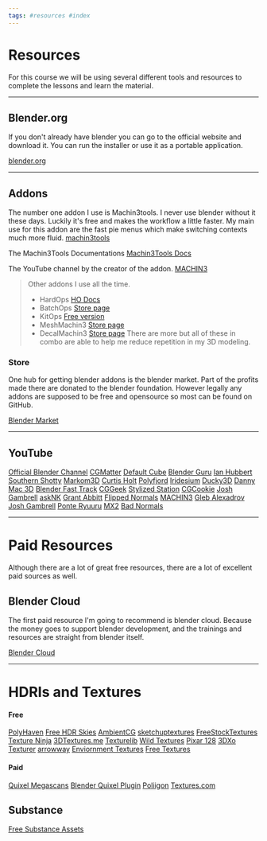 ```yaml
---
tags: #resources #index
---
```


# Resources

For this course we will be using several different tools and resources to complete the lessons and learn the material.

---
## Blender.org
If you don't already have blender you can go to the official website and download it.
You can run the installer or use it as a portable application.


[blender.org](https://www.blender.org/)


---
## Addons

The number one addon I use is Machin3tools. I never use blender without it these days. Luckily it's free and makes the workflow a little faster. My main use for this addon are the fast pie menus which make switching contexts much more fluid.
[machin3tools](https://machin3.gumroad.com/l/MACHIN3tools)

The Machin3Tools Documentations
[Machin3Tools Docs](https://machin3.io/MACHIN3tools/docs/)

The YouTube channel by the creator of the addon.
[MACHIN3](https://www.youtube.com/channel/UC4yaFzFDILd2yAqOWRuLOvA)

>Other addons I use all the time.
> - HardOps [HO Docs](https://hardops-manual.readthedocs.io/en/latest/#:~:text=Hard%20Ops%20is%20a%20Hard,hard%20surface%20and%20boolean%20behavior.)
> - BatchOps [Store page](https://blendermarket.com/products/batchops)
> - KitOps [Free version](https://blendermarket.com/products/kit-ops-free)
> - MeshMachin3 [Store page](https://blendermarket.com/products/meshmachine)
> - DecalMachin3 [Store page](https://blendermarket.com/products/decalmachine)
>There are more but all of these in combo are able to help me reduce repetition in my 3D modeling.


### Store
One hub for getting blender addons is the blender market. Part of the profits made there are donated to the blender foundation. However legally any addons are supposed to be free and opensource so most can be found on GitHub.

[Blender Market](https://blendermarket.com/)


---
## YouTube
[Official Blender Channel](https://www.youtube.com/c/BlenderFoundation)
[CGMatter](https://www.youtube.com/c/CGMatter)
[Default Cube](https://www.youtube.com/c/DefaultCube)
[Blender Guru](https://www.youtube.com/user/AndrewPPrice)
[Ian Hubbert](https://www.youtube.com/user/mrdodobird)
[Southern Shotty](https://www.youtube.com/channel/UCOWrbryuVEPUMSSgayuLURg)
[Markom3D](https://www.youtube.com/channel/UCdlNVsQys37ETeTDqQqiHFQ)
[Curtis Holt](https://www.youtube.com/channel/UCzghqpGuEmk4YdVewxA79GA)
[Polyfjord](https://www.youtube.com/user/lotsalote)
[Iridesium](https://www.youtube.com/channel/UCsVG9hd6Dqdj7lP-YPIgCjg)
[Ducky3D](https://www.youtube.com/channel/UCuNhGhbemBkdflZ1FGJ0lUQ)
[Danny Mac 3D](https://www.youtube.com/user/djmccabie)
[Blender Fast Track](https://www.youtube.com/channel/UCsvgY1GWmJwvk3o6UeXVxAg)
[CGGeek](https://www.youtube.com/user/Blenderfan93)
[Stylized Station](https://www.youtube.com/channel/UC7cmH--tFhYduIshTKzQUJQ)
[CGCookie](https://www.youtube.com/user/blendercookie)
[Josh Gambrell](https://www.youtube.com/channel/UCXfGjwohMgPm4Ng2e1FXySw)
[askNK](https://www.youtube.com/channel/UCHx1jeKRMi_wDAwvvhaIDYA)
[Grant Abbitt](https://www.youtube.com/user/mediagabbitt)
[Flipped Normals](https://www.youtube.com/user/FlippedNormalsTuts)
[MACHIN3](https://www.youtube.com/channel/UC4yaFzFDILd2yAqOWRuLOvA)
[Gleb Alexadrov](https://www.youtube.com/user/GlebAlexandrov)
[Josh Gambrell](https://www.youtube.com/channel/UCXfGjwohMgPm4Ng2e1FXySw)
[Ponte Ryuuru](https://www.youtube.com/channel/UCEOVGZ2rpLhR7gSPvaexxxQ)
[MX2](https://www.youtube.com/user/masterxeon1001)
[Bad Normals](https://www.youtube.com/channel/UCvigl2g67gl18hJgFex-3zg)


---
# Paid Resources
Although there are a lot of great free resources, there are a lot of excellent paid sources as well.


## Blender Cloud
The first paid resource I'm going to recommend is blender cloud. Because the money goes to support blender development, and the trainings and resources are straight from blender itself.

[Blender Cloud](https://studio.blender.org/welcome/)

---
# HDRIs and Textures

#### Free
[PolyHaven](https://polyhaven.com/)
[Free HDR Skies](https://hdrmaps.com/freebies/)
[AmbientCG](https://ambientcg.com/)
[sketchuptextures](https://www.sketchuptextureclub.com/)
[FreeStockTextures](https://freestocktextures.com/)
[Texture Ninja](https://texture.ninja/)
[3DTextures.me](https://3dtextures.me/)
[Texturelib](http://texturelib.com/)
[Wild Textures](https://www.wildtextures.com/)
[Pixar 128](https://renderman.pixar.com/pixar-one-twenty-eight)
[3DXo](https://www.3dxo.com/textures)
[Texturer](http://texturer.com/)
[arrowway](https://www.arroway-textures.ch/)
[Enviornment Textures](https://www.environment-textures.com/photos/search/query/free-textures/thumb/small/page/1)
[Free Textures](https://freetextures.3dtotal.com/)

#### Paid

[Quixel Megascans](https://quixel.com/megascans)
[Blender Quixel Plugin](https://quixel.com/plugins/)
[Poliigon](https://www.poliigon.com/)
[Textures.com](https://www.textures.com/)


## Substance
[Free Substance Assets](https://substance3d.adobe.com/community-assets)
